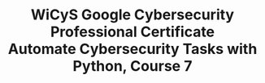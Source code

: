 <h1 align="center">WiCyS Google Cybersecurity Professional Certificate<br>
Automate Cybersecurity Tasks with Python, Course 7</h1>
